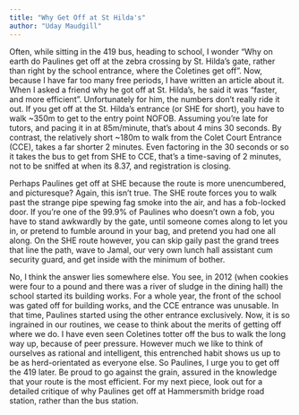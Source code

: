 ```yaml
---
title: "Why Get Off at St Hilda's"
author: "Uday Maudgill"
---
```


Often, while sitting in the 419 bus, heading to school, I wonder “Why on earth do Paulines get off at the zebra crossing by St. Hilda’s gate, rather than right by the school entrance, where the Coletines get off”. Now, because I have far too many free periods, I have written an article about it.
When I asked a friend why he got off at St. Hilda’s, he said it was “faster, and more efficient”. Unfortunately for him, the numbers don’t really ride it out. If you get off at the St. Hilda’s entrance (or SHE for short), you have to walk ~350m to get to the entry point NOFOB. Assuming you’re late for tutors, and pacing it in at 85m/minute, that’s about 4 mins 30 seconds. By contrast, the relatively short ~180m to walk from the Colet Court Entrance (CCE), takes a far shorter 2 minutes. Even factoring in the 30 seconds or so it takes the bus to get from SHE to CCE, that’s a time-saving of 2 minutes, not to be sniffed at when its 8.37, and registration is closing.

Perhaps Paulines get off at SHE because the route is more unencumbered, and picturesque? Again, this isn’t true. The SHE route forces you to walk past the strange pipe spewing fag smoke into the air, and has a fob-locked door. If you’re one of the 99.9% of Paulines who doesn’t own a fob, you have to stand awkwardly by the gate, until someone comes along to let you in, or pretend to fumble around in your bag, and pretend you had one all along. On the SHE route however, you can skip gaily past the grand trees that line the path, wave to Jamal, our very own lunch hall assistant cum security guard, and get inside with the minimum of bother.

No, I think the answer lies somewhere else. You see, in 2012 (when cookies were four to a pound and there was a river of sludge in the dining hall) the school started its building works. For a whole year, the front of the school was gated off for building works, and the CCE entrance was unusable. In that time, Paulines started using the other entrance exclusively. Now, it is so ingrained in our routines, we cease to think about the merits of getting off where we do. I have even seen Coletines totter off the bus to walk the long way up, because of peer pressure. However much we like to think of ourselves as rational and intelligent, this entrenched habit shows us up to be as herd-orientated as everyone else. So Paulines, I urge you to get off the 419 later. Be proud to go against the grain, assured in the knowledge that your route is the most efficient. For my next piece, look out for a detailed critique of why Paulines get off at Hammersmith bridge road station, rather than the bus station.
